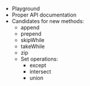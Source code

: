 - Playground
- Proper API documentation
- Candidates for new methods:
  - append
  - prepend
  - skipWhile
  - takeWhile
  - zip
  - Set operations:
    - except
    - intersect
    - union
